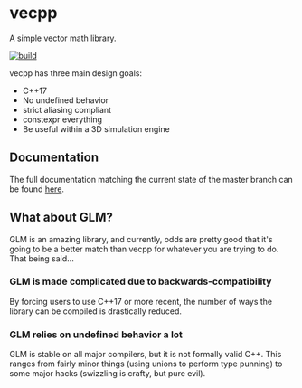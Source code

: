 # vecpp

A simple vector math library.

[![build][badge.build]][build]

[badge.build]: https://travis-ci.org/FrancoisChabot/vecpp.svg?branch=master
[build]: https://travis-ci.org/FrancoisChabot/abulafia

vecpp has three main design goals:

* C++17
* No undefined behavior
* strict aliasing compliant
* constexpr everything
* Be useful within a 3D simulation engine

## Documentation

The full documentation matching the current state of the master branch can be found 
[here](https://francoischabot.github.io/vecpp/).

## What about GLM?

GLM is an amazing library, and currently, odds are pretty good that it's going to be a better match than vecpp for whatever you are trying to do. That being said...

### GLM is made complicated due to backwards-compatibility

By forcing users to use C++17 or more recent, the number of ways the library can be compiled is drastically reduced.

### GLM relies on undefined behavior a lot

GLM is stable on all major compilers, but it is not formally valid C++. This ranges from fairly minor things (using unions to perform type punning) to some major hacks (swizzling is crafty, but pure evil).
